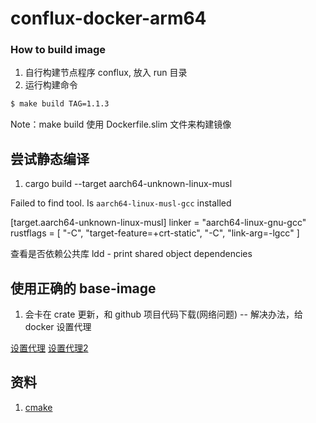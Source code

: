 # conflux-docker-arm64


### How to build image

1. 自行构建节点程序 conflux, 放入 run 目录
2. 运行构建命令

```sh
$ make build TAG=1.1.3
```

Note：make build 使用 Dockerfile.slim 文件来构建镜像



## 尝试静态编译
 
1. cargo build --target aarch64-unknown-linux-musl

Failed to find tool. Is `aarch64-linux-musl-gcc` installed

[target.aarch64-unknown-linux-musl]
linker = "aarch64-linux-gnu-gcc"
rustflags = [ "-C", "target-feature=+crt-static", "-C", "link-arg=-lgcc" ]

查看是否依赖公共库
ldd - print shared object dependencies



## 使用正确的 base-image

1. 会卡在 crate 更新，和 github 项目代码下载(网络问题) -- 解决办法，给 docker 设置代理

[设置代理](https://note.qidong.name/2020/05/docker-proxy/)
[设置代理2](https://www.simpleapples.com/2019/04/18/building-docker-image-behind-proxy/)



## 资料
1. [cmake]()